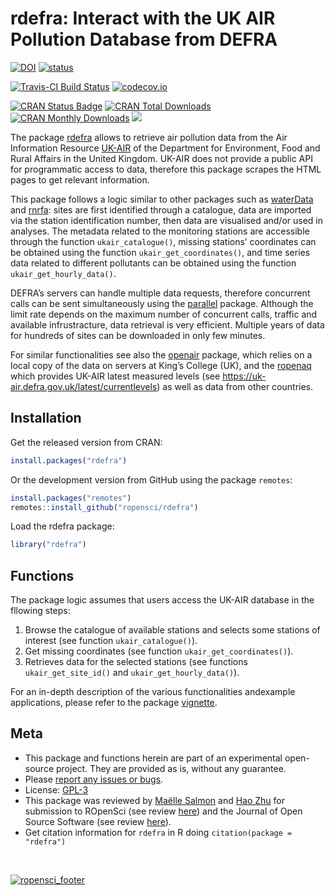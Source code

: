 # rdefra: Interact with the UK AIR Pollution Database from DEFRA

[![DOI](https://zenodo.org/badge/DOI/10.5281/zenodo.593187.svg)](https://doi.org/10.5281/zenodo.593187)
[![status](http://joss.theoj.org/papers/57058f6e8a511f3bb0667ef7687cc87d/status.svg)](http://joss.theoj.org/papers/57058f6e8a511f3bb0667ef7687cc87d)

[![Travis-CI Build
Status](https://travis-ci.org/ropensci/rdefra.svg?branch=master)](https://travis-ci.org/ropensci/rdefra)
[![codecov.io](https://codecov.io/gh/ropensci/rdefra/coverage.svg?branch=master)](https://codecov.io/gh/ropensci/rdefra?branch=master)

[![CRAN Status
Badge](http://www.r-pkg.org/badges/version/rdefra)](https://cran.r-project.org/package=rdefra)
[![CRAN Total
Downloads](http://cranlogs.r-pkg.org/badges/grand-total/rdefra)](https://cran.r-project.org/package=rdefra)
[![CRAN Monthly
Downloads](http://cranlogs.r-pkg.org/badges/rdefra)](https://cran.r-project.org/package=rdefra)
[![](https://badges.ropensci.org/68_status.svg)](https://github.com/ropensci/onboarding/issues/68)

The package [rdefra](https://cran.r-project.org/package=rdefra) allows
to retrieve air pollution data from the Air Information Resource
[UK-AIR](https://uk-air.defra.gov.uk/) of the Department for
Environment, Food and Rural Affairs in the United Kingdom. UK-AIR does
not provide a public API for programmatic access to data, therefore this
package scrapes the HTML pages to get relevant information.

This package follows a logic similar to other packages such as
[waterData](https://cran.r-project.org/package=waterData) and
[rnrfa](https://cran.r-project.org/package=rnrfa): sites are first
identified through a catalogue, data are imported via the station
identification number, then data are visualised and/or used in analyses.
The metadata related to the monitoring stations are accessible through
the function `ukair_catalogue()`, missing stations’ coordinates can be
obtained using the function `ukair_get_coordinates()`, and time series
data related to different pollutants can be obtained using the function
`ukair_get_hourly_data()`.

DEFRA’s servers can handle multiple data requests, therefore concurrent
calls can be sent simultaneously using the
[parallel](https://www.R-project.org/) package. Although the limit rate
depends on the maximum number of concurrent calls, traffic and available
infrustracture, data retrieval is very efficient. Multiple years of data
for hundreds of sites can be downloaded in only few minutes.

For similar functionalities see also the
[openair](https://cran.r-project.org/package=openair) package, which
relies on a local copy of the data on servers at King’s College (UK),
and the [ropenaq](https://CRAN.R-project.org/package=ropenaq) which
provides UK-AIR latest measured levels (see
<https://uk-air.defra.gov.uk/latest/currentlevels>) as well as data from
other countries.

## Installation

Get the released version from CRAN:

``` r
install.packages("rdefra")
```

Or the development version from GitHub using the package `remotes`:

``` r
install.packages("remotes")
remotes::install_github("ropensci/rdefra")
```

Load the rdefra package:

``` r
library("rdefra")
```

## Functions

The package logic assumes that users access the UK-AIR database in the
fllowing steps:

1.  Browse the catalogue of available stations and selects some stations
    of interest (see function `ukair_catalogue()`).
2.  Get missing coordinates (see function `ukair_get_coordinates()`).
3.  Retrieves data for the selected stations (see functions
    `ukair_get_site_id()` and `ukair_get_hourly_data()`).

For an in-depth description of the various functionalities andexample
applications, please refer to the package
[vignette](vignettes/rdefra_vignette.Rmd).

## Meta

  - This package and functions herein are part of an experimental open-source project. They are provided as is, without any guarantee.
  - Please [report any issues or
    bugs](https://github.com/ropensci/rdefra/issues).
  - License: [GPL-3](https://opensource.org/licenses/GPL-3.0)
  - This package was reviewed by [Maëlle
    Salmon](https://github.com/maelle) and [Hao
    Zhu](https://github.com/haozhu233) for submission to ROpenSci (see
    review [here](https://github.com/ropensci/onboarding/issues/68)) and
    the Journal of Open Source Software (see review
    [here](https://github.com/openjournals/joss-reviews/issues/51)).
  - Get citation information for `rdefra` in R doing `citation(package =
    "rdefra")`

<br/>

[![ropensci\_footer](http://ropensci.org/public_images/github_footer.png)](http://ropensci.org)
